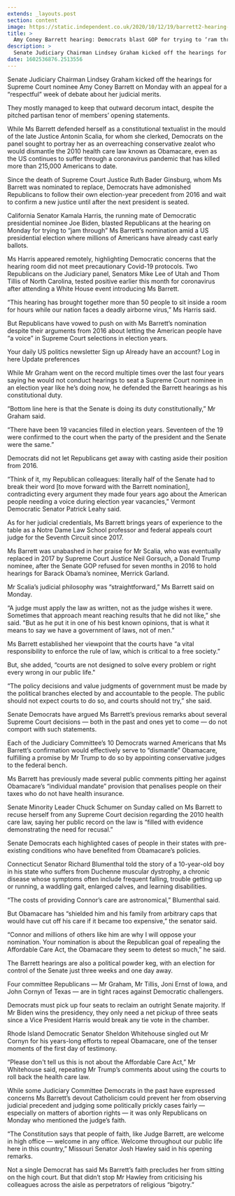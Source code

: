 ```yaml
--- 
extends: _layouts.post 
section: content 
image: https://static.independent.co.uk/2020/10/12/19/barrett2-hearing-day1.jpg 
title: > 
  Amy Coney Barrett hearing: Democrats blast GOP for trying to ‘ram through’ SCOTUS nominee as she makes her pitch as a Scalia conservative 
description: > 
  Senate Judiciary Chairman Lindsey Graham kicked off the hearings for Supreme Court nominee Amy Coney Barrett on Monday with an appeal for a “respectful” week of debate about her judicial merits.Mr Scalia’s judicial philosophy was “straightforward,” Ms Barrett said on Monday.Ms Barrett has previously made several public comments pitting her against Obamacare’s “individual mandate” provision that penalises people on their taxes who do not have health insurance.Four committee Republicans — Mr Graham, Mr Tillis, Joni Ernst of Iowa, and John Cornyn of Texas — are in tight races against Democratic challengers.“Please don't tell us this is not about the Affordable Care Act,” Mr Whitehouse said, repeating Mr Trump’s comments about using the courts to roll back the health care law. 
date: 1602536876.2513556 
--- 
```

Senate Judiciary Chairman Lindsey Graham kicked off the hearings for Supreme Court nominee Amy Coney Barrett on Monday with an appeal for a “respectful” week of debate about her judicial merits.

They mostly managed to keep that outward decorum intact, despite the pitched partisan tenor of members’ opening statements.

While Ms Barrett defended herself as a constitutional textualist in the mould of the late Justice Antonin Scalia, for whom she clerked, Democrats on the panel sought to portray her as an overreaching conservative zealot who would dismantle the 2010 health care law known as Obamacare, even as the US continues to suffer through a coronavirus pandemic that has killed more than 215,000 Americans to date.

Since the death of Supreme Court Justice Ruth Bader Ginsburg, whom Ms Barrett was nominated to replace, Democrats have admonished Republicans to follow their own election-year precedent from 2016 and wait to confirm a new justice until after the next president is seated.

California Senator Kamala Harris, the running mate of Democratic presidential nominee Joe Biden, blasted Republicans at the hearing on Monday for trying to “jam through” Ms Barrett’s nomination amid a US presidential election where millions of Americans have already cast early ballots.

Ms Harris appeared remotely, highlighting Democratic concerns that the hearing room did not meet precautionary Covid-19 protocols. Two Republicans on the Judiciary panel, Senators Mike Lee of Utah and Thom Tillis of North Carolina, tested positive earlier this month for coronavirus after attending a White House event introducing Ms Barrett.

“This hearing has brought together more than 50 people to sit inside a room for hours while our nation faces a deadly airborne virus,” Ms Harris said.

But Republicans have vowed to push on with Ms Barrett’s nomination despite their arguments from 2016 about letting the American people have “a voice” in Supreme Court selections in election years.

Your daily US politics newsletter Sign up Already have an account? Log in here Update preferences

While Mr Graham went on the record multiple times over the last four years saying he would not conduct hearings to seat a Supreme Court nominee in an election year like he’s doing now, he defended the Barrett hearings as his constitutional duty.

“Bottom line here is that the Senate is doing its duty constitutionally,” Mr Graham said.

“There have been 19 vacancies filled in election years. Seventeen of the 19 were confirmed to the court when the party of the president and the Senate were the same.”

Democrats did not let Republicans get away with casting aside their position from 2016.

“Think of it, my Republican colleagues: literally half of the Senate had to break their word [to move forward with the Barrett nomination], contradicting every argument they made four years ago about the American people needing a voice during election year vacancies,” Vermont Democratic Senator Patrick Leahy said.

As for her judicial credentials, Ms Barrett brings years of experience to the table as a Notre Dame Law School professor and federal appeals court judge for the Seventh Circuit since 2017.

Ms Barrett was unabashed in her praise for Mr Scalia, who was eventually replaced in 2017 by Supreme Court Justice Neil Gorsuch, a Donald Trump nominee, after the Senate GOP refused for seven months in 2016 to hold hearings for Barack Obama’s nominee, Merrick Garland.

Mr Scalia’s judicial philosophy was “straightforward,” Ms Barrett said on Monday.

“A judge must apply the law as written, not as the judge wishes it were. Sometimes that approach meant reaching results that he did not like,” she said. "But as he put it in one of his best known opinions, that is what it means to say we have a government of laws, not of men.”

Ms Barrett established her viewpoint that the courts have “a vital responsibility to enforce the rule of law, which is critical to a free society.”

But, she added, “courts are not designed to solve every problem or right every wrong in our public life."

“The policy decisions and value judgments of government must be made by the political branches elected by and accountable to the people. The public should not expect courts to do so, and courts should not try,” she said.

Senate Democrats have argued Ms Barrett’s previous remarks about several Supreme Court decisions — both in the past and ones yet to come — do not comport with such statements.

Each of the Judiciary Committee’s 10 Democrats warned Americans that Ms Barrett’s confirmation would effectively serve to “dismantle” Obamacare, fulfilling a promise by Mr Trump to do so by appointing conservative judges to the federal bench.

Ms Barrett has previously made several public comments pitting her against Obamacare’s “individual mandate” provision that penalises people on their taxes who do not have health insurance.

Senate Minority Leader Chuck Schumer on Sunday called on Ms Barrett to recuse herself from any Supreme Court decision regarding the 2010 health care law, saying her public record on the law is “filled with evidence demonstrating the need for recusal.”

Senate Democrats each highlighted cases of people in their states with pre-existing conditions who have benefited from Obamacare’s policies.

Connecticut Senator Richard Blumenthal told the story of a 10-year-old boy in his state who suffers from Duchenne muscular dystrophy, a chronic disease whose symptoms often include frequent falling, trouble getting up or running, a waddling gait, enlarged calves, and learning disabilities.

“The costs of providing Connor’s care are astronomical,” Blumenthal said.

But Obamacare has “shielded him and his family from arbitrary caps that would have cut off his care if it became too expensive,” the senator said.

“Connor and millions of others like him are why I will oppose your nomination. Your nomination is about the Republican goal of repealing the Affordable Care Act, the Obamacare they seem to detest so much,” he said.

The Barrett hearings are also a political powder keg, with an election for control of the Senate just three weeks and one day away.

Four committee Republicans — Mr Graham, Mr Tillis, Joni Ernst of Iowa, and John Cornyn of Texas — are in tight races against Democratic challengers.

Democrats must pick up four seats to reclaim an outright Senate majority. If Mr Biden wins the presidency, they only need a net pickup of three seats since a Vice President Harris would break any tie vote in the chamber.

Rhode Island Democratic Senator Sheldon Whitehouse singled out Mr Cornyn for his years-long efforts to repeal Obamacare, one of the tenser moments of the first day of testimony.

“Please don't tell us this is not about the Affordable Care Act,” Mr Whitehouse said, repeating Mr Trump’s comments about using the courts to roll back the health care law.

While some Judiciary Committee Democrats in the past have expressed concerns Ms Barrett’s devout Catholicism could prevent her from observing judicial precedent and judging some politically prickly cases fairly — especially on matters of abortion rights — it was only Republicans on Monday who mentioned the judge’s faith.

“The Constitution says that people of faith, like Judge Barrett, are welcome in high office — welcome in any office. Welcome throughout our public life here in this country,” Missouri Senator Josh Hawley said in his opening remarks.

Not a single Democrat has said Ms Barrett’s faith precludes her from sitting on the high court. But that didn’t stop Mr Hawley from criticising his colleagues across the aisle as perpetrators of religious “bigotry.”